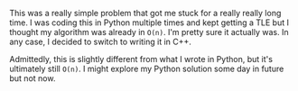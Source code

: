 This was a really simple problem that got me stuck for a really really long
time. I was coding this in Python multiple times and kept getting a TLE but I
thought my algorithm was already in `O(n)`. I'm pretty sure it actually was. In
any case, I decided to switch to writing it in C++.

Admittedly, this is slightly different from what I wrote in Python, but it's
ultimately still `O(n)`. I might explore my Python solution some day in future
but not now. 
